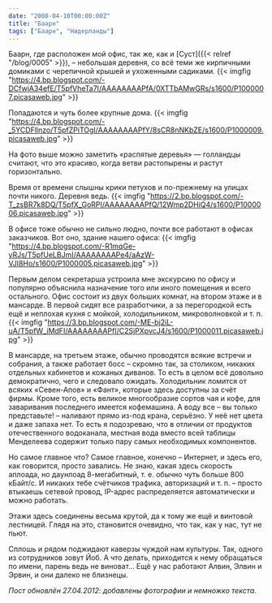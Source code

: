 ```yaml
---
date: "2008-04-10T00:00:00Z"
title: "Баарн"
tags: ["Баарн", "Нидерланды"]
---
```


Баарн, где расположен мой офис, так же, как и [Суст]({{< relref "/blog/0005" >}}), – небольшая деревня, со всё теми же кирпичными домиками с черепичной крышей и ухоженными садиками.
{{< imgfig "https://4.bp.blogspot.com/-DCfwjA34efE/T5pfVheTa7I/AAAAAAAAPfA/0XTTbAMwGRs/s1600/P1000007.picasaweb.jpg" >}}

<!--more-->

Попадаются и чуть более крупные дома.
{{< imgfig "https://4.bp.blogspot.com/-_5YCDFllnzo/T5pfZPiTOgI/AAAAAAAAPfY/8sCR8nNKbZE/s1600/P1000009.picasaweb.jpg" >}}

На фото выше можно заметить «распятые деревья» — голландцы считают, что это красиво, когда ветви растопырены и растут горизонтально.

Время от времени слышны крики петухов и по-прежнему на улицах почти никого. Деревня ведь.
{{< imgfig "https://2.bp.blogspot.com/-T_zsBR7k8DQ/T5pfX_GoRPI/AAAAAAAAPfQ/12Wmp2DHiQ4/s1600/P1000006.picasaweb.jpg" >}}

В офисе тоже обычно не сильно людно, почти все работают в офисах заказчиков. Вот оно, здание нашего офиса:
{{< imgfig "https://4.bp.blogspot.com/-R1mqGe-yRJs/T5pfUeLBJmI/AAAAAAAAPe4/aAzW-VJI8Ho/s1600/P1000005.picasaweb.jpg" >}}

Первым делом секретарша устроила мне экскурсию по офису и популярно объяснила назначение того или иного помещения и всего остального. Офис состоит из двух больших комнат, на втором этаже и в мансарде. В первой сидят все разработчики, а за перегородкой есть ещё и неплохая кухня с мойкой, холодильником, микроволновкой и т. п.
{{< imgfig "https://3.bp.blogspot.com/-ME-bj2iL-uA/T5pfW_iMdFI/AAAAAAAAPfI/C2SjPXpvcJ4/s1600/P1000011.picasaweb.jpg" >}}

В мансарде, на третьем этаже, обычно проводятся всякие встречи и собрания, а также работает босс – скромно так, за столиком, никаких отдельных кабинетов и кожаных диванов. То есть в целом всё довольно демократично, чего и следовало ожидать. Холодильник ломится от всяких «Севен-Апов» и «Фант», которые здесь доступны за счёт фирмы. Кроме того, есть великое многообразие сортов чая и кофе, для заваривания последнего имеется кофемашина. А воду все – вы только представьте! – наливают прямо из-под крана, серьёзно. У неё нет цвета и даже запаха нет. То есть я подозреваю, что в отличии от продуктов отечественного водоканала, местная вода вместо всей таблицы Менделеева содержит только пару самых необходимых компонентов.

Но самое главное что? Самое главное, конечно – Интернет, и здесь его, как говорится, просто завались. Не знаю, какая здесь скорость аплоада, но даунлоад 8-мегабитный, т. е. обычно чуть больше 800 кБайт/с. И никаких тебе счётчиков трафика, авторизаций и т. п. – просто втыкаешь сетевой провод, IP-адрес распределяется автоматически и можно работать.

Этажи здесь соединены весьма крутой, да к тому же ещё и винтовой лестницей. Глядя на это, становится очевидно, что так, как у нас, тут не пьют.

Сплошь и рядом поджидают каверзы чуждой нам культуры. Так, одного из сотрудников зовут Йоб. А что делать, приходится к нему обращаться по имени, парень ведь не виноват… Ещё у нас работают Алвин, Элвин и Эрвин, и они далеко не близнецы.

*Пост обновлён 27.04.2012: добавлены фотографии и немножко текста.*
